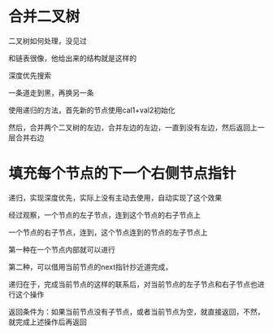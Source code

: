
# 合并二叉树

二叉树如何处理，没见过

和链表很像，他给出来的结构就是这样的

深度优先搜索

一条道走到黑，再换另一条

使用递归的方法，首先新的节点使用cal1+val2初始化

然后，合并两个二叉树的左边，合并左边的左边，一直到没有左边，然后返回上一层合并右边

# 填充每个节点的下一个右侧节点指针

递归，实现深度优先，实际上没有主动去使用，自动实现了这个效果

经过观察，一个节点的左子节点，连到这个节点的右子节点上

一个节点的右子节点，连到，这个节点连到的节点的左子节点上

第一种在一个节点内部就可以进行

第二种，可以借用当前节点的next指针抄近道完成，

递归在于，完成当前节点的这样的联系后，对当前节点的左子节点和右子节点也进行这个操作

返回条件为：如果当前节点没有子节点，或者当前节点为空，就直接返回，不然，就完成上述操作后再返回
